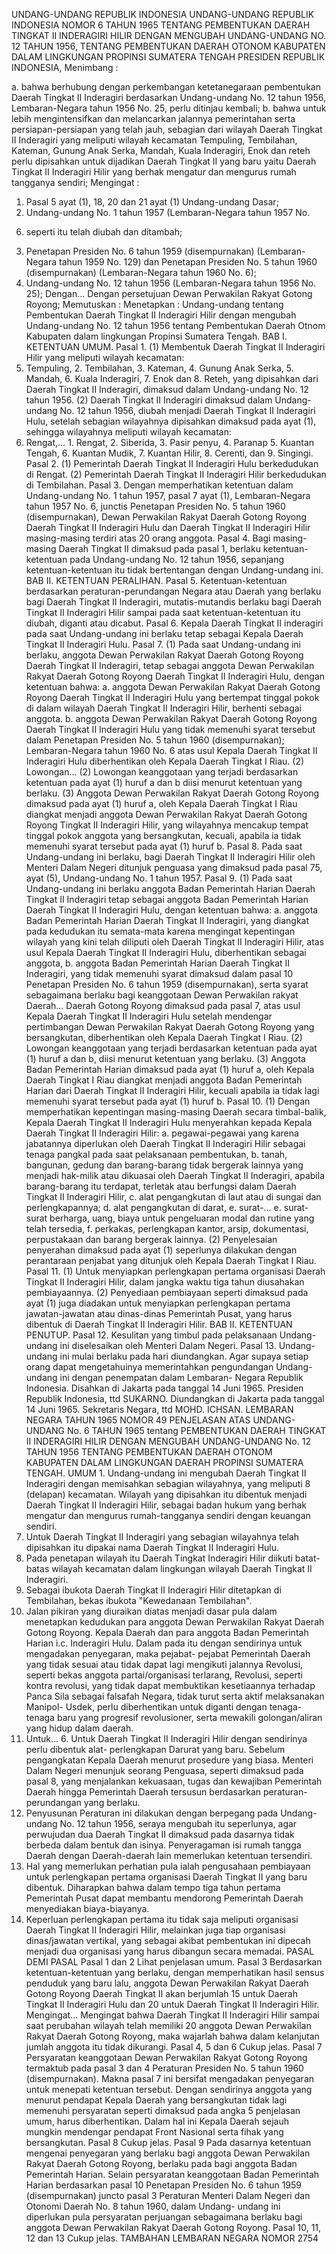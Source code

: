  UNDANG-UNDANG REPUBLIK INDONESIA UNDANG-UNDANG REPUBLIK INDONESIA NOMOR 6 TAHUN 1965 TENTANG PEMBENTUKAN DAERAH TINGKAT II INDERAGIRI HILIR DENGAN MENGUBAH UNDANG-UNDANG NO. 12 TAHUN 1956, TENTANG PEMBENTUKAN DAERAH OTONOM KABUPATEN DALAM LINGKUNGAN PROPINSI SUMATERA TENGAH PRESIDEN REPUBLIK INDONESIA,
Menimbang :

a. bahwa berhubung dengan perkembangan ketetanegaraan pembentukan Daerah Tingkat II Inderagiri berdasarkan Undang-undang No. 12 tahun 1956, Lembaran-Negara tahun 1956 No. 25, perlu ditinjau kembali;
b. bahwa untuk lebih mengintensifkan dan melancarkan jalannya pemerintahan serta persiapan-persiapan yang telah jauh, sebagian dari wilayah Daerah Tingkat II Inderagiri yang meliputi wilayah kecamatan Tempuling, Tembilahan, Kateman, Gunung Anak Serka, Mandah, Kuala Inderagiri, Enok dan reteh perlu dipisahkan untuk dijadikan Daerah Tingkat II yang baru yaitu Daerah Tingkat II Inderagiri Hilir yang berhak mengatur dan mengurus rumah tangganya sendiri;
Mengingat :

1. Pasal 5 ayat (1), 18, 20 dan 21 ayat (1) Undang-undang Dasar;
2. Undang-undang No. 1 tahun 1957 (Lembaran-Negara tahun 1957 No.
6) seperti itu telah diubah dan ditambah;
3. Penetapan Presiden No. 6 tahun 1959 (disempurnakan) (Lembaran- Negara tahun 1959 No. 129) dan Penetapan Presiden No. 5 tahun 1960 (disempurnakan) (Lembaran-Negara tahun 1960 No. 6);
4. Undang-undang No. 12 tahun 1956 (Lembaran-Negara tahun 1956 No.
25); Dengan… Dengan persetujuan Dewan Perwakilan Rakyat Gotong Royong; Memutuskan : Menetapkan : Undang-undang tentang Pembentukan Daerah Tingkat II Inderagiri Hilir dengan mengubah Undang-undang No. 12 tahun 1956 tentang Pembentukan Daerah Otnom Kabupaten dalam lingkungan Propinsi Sumatera Tengah. BAB I. KETENTUAN UMUM. Pasal 1.
(1) Membentuk Daerah Tingkat II Inderagiri Hilir yang meliputi wilayah kecamatan:
1. Tempuling, 2. Tembilahan, 3. Kateman, 4. Gunung Anak Serka, 5. Mandah, 6. Kuala Inderagiri, 7. Enok dan 8. Reteh, yang dipisahkan dari Daerah Tingkat II Inderagiri, dimaksud dalam Undang-undang No. 12 tahun 1956.
(2) Daerah Tingkat II Inderagiri dimaksud dalam Undang- undang No. 12 tahun 1956, diubah menjadi Daerah Tingkat II Inderagiri Hulu, setelah sebagian wilayahnya dipisahkan dimaksud pada ayat (1), sehingga wilayahnya meliputi wilayah kecamatan:
1. Rengat,… 1. Rengat, 2. Siberida, 3. Pasir penyu, 4. Paranap 5. Kuantan Tengah, 6. Kuantan Mudik, 7. Kuantan Hilir, 8. Cerenti, dan 9. Singingi. Pasal 2.
(1) Pemerintah Daerah Tingkat II Inderagiri Hulu berkedudukan di Rengat.
(2) Pemerintah Daerah Tingkat II Inderagiri Hilir berkedudukan di Tembilahan. Pasal 3. Dengan memperhatikan ketentuan dalam Undang-undang No. 1 tahun 1957, pasal 7 ayat (1), Lembaran-Negara tahun 1957 No. 6, junctis Penetapan Presiden No. 5 tahun 1960 (disempurnakan), Dewan Perwakilan Rakyat Daerah Gotong Royong Daerah Tingkat II Inderagiri Hulu dan Daerah Tingkat II Inderagiri Hilir masing-masing terdiri atas 20 orang anggota. Pasal 4. Bagi masing-masing Daerah Tingkat II dimaksud pada pasal 1, berlaku ketentuan-ketentuan pada Undang-undang No. 12 tahun 1956, sepanjang ketentuan-ketentuan itu tidak bertentangan dengan Undang-undang ini. BAB II. KETENTUAN PERALIHAN. Pasal 5. Ketentuan-ketentuan berdasarkan peraturan-perundangan Negara atau Daerah yang berlaku bagi Daerah Tingkat II Inderagiri, mutatis-mutandis berlaku bagi Daerah Tingkat II Inderagiri Hilir sampai pada saat ketentuan-ketentuan itu diubah, diganti atau dicabut. Pasal 6. Kepala Daerah Tingkat II inderagiri pada saat Undang-undang ini berlaku tetap sebagai Kepala Daerah Tingkat II Inderagiri Hulu. Pasal 7.
(1) Pada saat Undang-undang ini berlaku, anggota Dewan Perwakilan Rakyat Daerah Gotong Royong Daerah Tingkat II Inderagiri, tetap sebagai anggota Dewan Perwakilan Rakyat Daerah Gotong Royong Daerah Tingkat II Inderagiri Hulu, dengan ketentuan bahwa:
a. anggota Dewan Perwakilan Rakyat Daerah Gotong Royong Daerah Tingkat II Inderagiri Hulu yang bertempat tinggal pokok di dalam wilayah Daerah Tingkat II Inderagiri Hilir, berhenti sebagai anggota.
b. anggota Dewan Perwakilan Rakyat Daerah Gotong Royong Daerah Tingkat II Inderagiri Hulu yang tidak memenuhi syarat tersebut dalam Penetapan Presiden No. 5 tahun 1960 (disempurnakan); Lembaran-Negara tahun 1960 No. 6 atas usul Kepala Daerah Tingkat II Inderagiri Hulu diberhentikan oleh Kepala Daerah Tingkat I Riau.
(2) Lowongan… (2) Lowongan keanggotaan yang terjadi berdasarkan ketentuan pada ayat (1) huruf a dan b diisi menurut ketentuan yang berlaku.
(3) Anggota Dewan Perwakilan Rakyat Daerah Gotong Royong dimaksud pada ayat (1) huruf a, oleh Kepala Daerah Tingkat I Riau diangkat menjadi anggota Dewan Perwakilan Rakyat Daerah Gotong Royong Tingkat II Inderagiri Hilir, yang wilayahnya mencakup tempat tinggal pokok anggota yang bersangkutan, kecuali, apabila ia tidak memenuhi syarat tersebut pada ayat (1) huruf b. Pasal 8. Pada saat Undang-undang ini berlaku, bagi Daerah Tingkat II Inderagiri Hilir oleh Menteri Dalam Negeri ditunjuk penguasa yang dimaksud pada pasal 75, ayat (5), Undang-undang No. 1 tahun 1957. Pasal 9.
(1) Pada saat Undang-undang ini berlaku anggota Badan Pemerintah Harian Daerah Tingkat II Inderagiri tetap sebagai anggota Badan Pemerintah Harian Daerah Tingkat II Inderagiri Hulu, dengan ketentuan bahwa:
a. anggota Badan Pemerintah Harian Daerah Tingkat II Inderagiri, yang diangkat pada kedudukan itu semata-mata karena mengingat kepentingan wilayah yang kini telah diliputi oleh Daerah Tingkat II Inderagiri Hilir, atas usul Kepala Daerah Tingkat II Inderagiri Hulu, diberhentikan sebagai anggota, b. anggota Badan Pemerintah Harian Daerah Tingkat II Inderagiri, yang tidak memenuhi syarat dimaksud dalam pasal 10 Penetapan Presiden No. 6 tahun 1959 (disempurnakan), serta syarat sebagaimana berlaku bagi keanggotaan Dewan Perwakilan rakyat Daerah… Daerah Gotong Royong dimaksud pada pasal 7, atas usul Kepala Daerah Tingkat II Inderagiri Hulu setelah mendengar pertimbangan Dewan Perwakilan Rakyat Daerah Gotong Royong yang bersangkutan, diberhentikan oleh Kepala Daerah Tingkat I Riau.
(2) Lowongan keanggotaan yang terjadi berdasarkan ketentuan pada ayat (1) huruf a dan b, diisi menurut ketentuan yang berlaku.
(3) Anggota Badan Pemerintah Harian dimaksud pada ayat (1) huruf a, oleh Kepala Daerah Tingkat I Riau diangkat menjadi anggota Badan Pemerintah Harian dari Daerah Tingkat II Inderagiri Hilir, kecuali apabila ia tidak lagi memenuhi syarat tersebut pada ayat (1) huruf b. Pasal 10.
(1) Dengan memperhatikan kepentingan masing-masing Daerah secara timbal-balik, Kepala Daerah Tingkat II Inderagiri Hulu menyerahkan kepada Kepala Daerah Tingkat II Inderagiri Hilir:
a. pegawai-pegawai yang karena jabatannya diperlukan oleh Daerah Tingkat II Inderagiri Hilir sebagai tenaga pangkal pada saat pelaksanaan pembentukan, b. tanah, bangunan, gedung dan barang-barang tidak bergerak lainnya yang menjadi hak-milik atau dikuasai oleh Daerah Tingkat II Inderagiri, apabila barang-barang itu terdapat, terletak atau berfungsi dalam Daerah Tingkat II Inderagiri Hilir, c. alat pengangkutan di laut atau di sungai dan perlengkapannya;
d. alat pengangkutan di darat, e. surat-… e. surat-surat berharga, uang, biaya untuk pengeluaran modal dan rutine yang telah tersedia, f. perkakas, perlengkapan kantor, arsip, dokumentasi, perpustakaan dan barang bergerak lainnya.
(2) Penyelesaian penyerahan dimaksud pada ayat (1) seperlunya dilakukan dengan perantaraan penjabat yang ditunjuk oleh Kepala Daerah Tingkat I Riau. Pasal 11.
(1) Untuk menyiapkan perlengkapan pertama organisasi Daerah Tingkat II Inderagiri Hilir, dalam jangka waktu tiga tahun diusahakan pembiayaannya.
(2) Penyediaan pembiayaan seperti dimaksud pada ayat (1) juga diadakan untuk menyiapkan perlengkapan pertama jawatan-jawatan atau dinas-dinas Pemerintah Pusat, yang harus dibentuk di Daerah Tingkat II Inderagiri Hilir. BAB II. KETENTUAN PENUTUP. Pasal 12. Kesulitan yang timbul pada pelaksanaan Undang-undang ini diselesaikan oleh Menteri Dalam Negeri. Pasal 13. Undang-undang ini mulai berlaku pada hari diundangkan. Agar supaya setiap orang dapat mengetahuinya memerintahkan pengundangan Undang-undang ini dengan penempatan dalam Lembaran- Negara Republik Indonesia. Disahkan di Jakarta pada tanggal 14 Juni 1965. Presiden Republik Indonesia, ttd SUKARNO. Diundangkan di Jakarta pada tanggal 14 Juni 1965. Sekretaris Negara, ttd MOHD. ICHSAN. LEMBARAN NEGARA TAHUN 1965 NOMOR 49 PENJELASAN ATAS UNDANG-UNDANG No. 6 TAHUN 1965 tentang PEMBENTUKAN DAERAH TINGKAT II INDERAGIRI HILIR DENGAN MENGUBAH UNDANG-UNDANG No. 12 TAHUN 1956 TENTANG PEMBENTUKAN DAERAH OTONOM KABUPATEN DALAM LINGKUNGAN DAERAH PROPINSI SUMATERA TENGAH. UMUM 1. Undang-undang ini mengubah Daerah Tingkat II Inderagiri dengan memisahkan sebagian wilayahnya, yang meliputi 8 (delapan) kecamatan. Wilayah yang dipisahkan itu dibentuk menjadi Daerah Tingkat II Inderagiri Hilir, sebagai badan hukum yang berhak mengatur dan mengurus rumah-tangganya sendiri dengan keuangan sendiri.
2. Untuk Daerah Tingkat II Inderagiri yang sebagian wilayahnya telah dipisahkan itu dipakai nama Daerah Tingkat II Inderagiri Hulu.
3. Pada penetapan wilayah itu Daerah Tingkat Inderagiri Hilir diikuti batat-batas wilayah kecamatan dalam lingkungan wilayah Daerah Tingkat II Inderagiri.
4. Sebagai ibukota Daerah Tingkat II Inderagiri Hilir ditetapkan di Tembilahan, bekas ibukota "Kewedanaan Tembilahan".
5. Jalan pikiran yang diuraikan diatas menjadi dasar pula dalam menetapkan kedudukan para anggota Dewan Perwakilan Rakyat Daerah Gotong Royong. Kepala Daerah dan para anggota Badan Pemerintah Harian i.c. Inderagiri Hulu. Dalam pada itu dengan sendirinya untuk mengadakan penyegaran, maka pejabat- pejabat Pemerintah Daerah yang tidak sesuai atau tidak dapat lagi mengikuti jalannya Revolusi, seperti bekas anggota partai/organisasi terlarang, Revolusi, seperti kontra revolusi, yang tidak dapat membuktikan kesetiaannya terhadap Panca Sila sebagai falsafah Negara, tidak turut serta aktif melaksanakan Manipol- Usdek, perlu diberhentikan untuk diganti dengan tenaga-tenaga baru yang progresif revolusioner, serta mewakili golongan/aliran yang hidup dalam daerah.
6. Untuk… 6. Untuk Daerah Tingkat II Inderagiri Hilir dengan sendirinya perlu dibentuk alat- perlengkapan Darurat yang baru. Sebelum pengangkatan Kepala Daerah menurut prosedure yang biasa. Menteri Dalam Negeri menunjuk seorang Penguasa, seperti dimaksud pada pasal 8, yang menjalankan kekuasaan, tugas dan kewajiban Pemerintah Daerah hingga Pemerintah Daerah tersusun berdasarkan peraturan- perundangan yang berlaku.
7. Penyusunan Peraturan ini dilakukan dengan berpegang pada Undang-undang No. 12 tahun 1956, seraya mengubah itu seperlunya, agar perwujudan dua Daerah Tingkat II dimaksud pada dasarnya tidak berbeda dalam bentuk dan isinya. Penyeragaman isi rumah tangga Daerah dengan Daerah-daerah lain memerlukan ketentuan tersendiri.
8. Hal yang memerlukan perhatian pula ialah pengusahaan pembiayaan untuk perlengkapan pertama organisasi Daerah Tingkat II yang baru dibentuk. Diharapkan bahwa dalam tempo tiga tahun pertama Pemerintah Pusat dapat membantu mendorong Pemerintah Daerah menyediakan biaya-biayanya.
9. Keperluan perlengkapan pertama itu tidak saja meliputi organisasi Daerah Tingkat II Inderagiri Hilir, melainkan juga tiap organisasi dinas/jawatan vertikal, yang sebagai akibat pembentukan ini dipecah menjadi dua organisasi yang harus dibangun secara memadai. PASAL DEMI PASAL Pasal 1 dan 2 Lihat penjelasan umum.
Pasal 3
Berdasarkan ketentuan-ketentuan yang berlaku, dengan memperhatikan hasil sensus penduduk yang baru lalu, anggota Dewan Perwakilan Rakyat Daerah Gotong Royong Daerah Tingkat II akan berjumlah 15 untuk Daerah Tingkat II Inderagiri Hulu dan 20 untuk Daerah Tingkat II Inderagiri Hilir. Mengingat… Mengingat bahwa Daerah Tingkat II Inderagiri Hilir sampai saat perubahan wilayah telah memiliki 20 anggota Dewan Perwakilan Rakyat Daerah Gotong Royong, maka wajarlah bahwa dalam kelanjutan jumlah anggota itu tidak dikurangi. Pasal 4, 5 dan 6 Cukup jelas.
Pasal 7
Persyaratan keanggotaan Dewan Perwakilan Rakyat Gotong Royong termaktub pada pasal 3 dan 4 Peraturan Presiden No. 5 tahun 1960 (disempurnakan). Makna pasal 7 ini bersifat mengadakan penyegaran untuk menepati ketentuan tersebut. Dengan sendirinya anggota yang menurut pendapat Kepala Daerah yang bersangkutan tidak lagi memenuhi persyaratan seperti dimaksud pada angka 5 penjelasan umum, harus diberhentikan. Dalam hal ini Kepala Daerah sejauh mungkin mendengar pendapat Front Nasional serta fihak yang bersangkutan.
Pasal 8
Cukup jelas.
Pasal 9
Pada dasarnya ketentuan mengenai penyegaran yang berlaku bagi anggota Dewan Perwakilan Rakyat Daerah Gotong Royong, berlaku pada bagi anggota Badan Pemerintah Harian. Selain persyaratan keanggotaan Badan Pemerintah Harian berdasarkan pasal 10 Penetapan Presiden No. 6 tahun 1959 (disempurnakan) juncto pasal 3 Peraturan Menteri Dalam Negeri dan Otonomi Daerah No. 8 tahun 1960, dalam Undang- undang ini diperlukan pula persyaratan perjuangan sebagaimana berlaku bagi anggota Dewan Perwakilan Rakyat Daerah Gotong Royong. Pasal 10, 11, 12 dan 13 Cukup jelas. TAMBAHAN LEMBARAN NEGARA NOMOR 2754